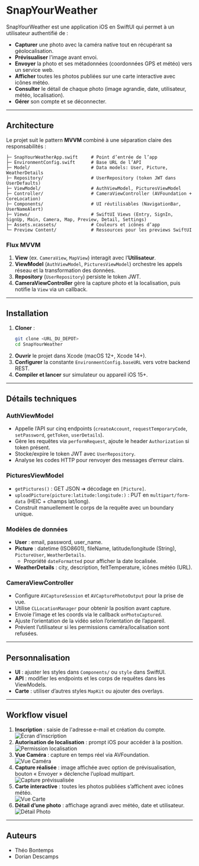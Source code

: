 # SnapYourWeather

SnapYourWeather est une application iOS en SwiftUI qui permet à un utilisateur authentifié de :

- **Capturer** une photo avec la caméra native tout en récupérant sa géolocalisation.
- **Prévisualiser** l’image avant envoi.
- **Envoyer** la photo et ses métadonnées (coordonnées GPS et météo) vers un service web.
- **Afficher** toutes les photos publiées sur une carte interactive avec icônes météo.
- **Consulter** le détail de chaque photo (image agrandie, date, utilisateur, météo, localisation).
- **Gérer** son compte et se déconnecter.

---

## Architecture

Le projet suit le pattern **MVVM** combiné à une séparation claire des responsabilités :

```
├─ SnapYourWeatherApp.swift     # Point d’entrée de l’app
├─ EnvironmentConfig.swift      # Base URL de l’API
├─ Model/                       # Data models: User, Picture, WeatherDetails
├─ Repository/                  # UserRepository (token JWT dans UserDefaults)
├─ ViewModel/                   # AuthViewModel, PicturesViewModel
├─ Controller/                  # CameraViewController (AVFoundation + CoreLocation)
├─ Components/                  # UI réutilisables (NavigationBar, UserNameAlert)
├─ Views/                       # SwiftUI Views (Entry, SignIn, SignUp, Main, Camera, Map, Preview, Detail, Settings)
├─ Assets.xcassets/             # Couleurs et icônes d’app
└─ Preview Content/             # Ressources pour les previews SwiftUI
```

### Flux MVVM

1. **View** (ex. `CameraView`, `MapView`) interagit avec l’**Utilisateur**.
2. **ViewModel** (`AuthViewModel`, `PicturesViewModel`) orchestre les appels réseau et la transformation des données.
3. **Repository** (`UserRepository`) persiste le token JWT.
4. **CameraViewController** gère la capture photo et la localisation, puis notifie la `View` via un callback.

---

## Installation

1. **Cloner** :
   ```bash
   git clone <URL_DU_DEPOT>
   cd SnapYourWeather
   ```
2. **Ouvrir** le projet dans Xcode (macOS 12+, Xcode 14+).
3. **Configurer** la constante `EnvironmentConfig.baseURL` vers votre backend REST.
4. **Compiler et lancer** sur simulateur ou appareil iOS 15+.

---

## Détails techniques

### AuthViewModel

- Appelle l’API sur cinq endpoints (`createAccount`, `requestTemporaryCode`, `setPassword`, `getToken`, `userDetails`).
- Gère les requêtes via `performRequest`, ajoute le header `Authorization` si token présent.
- Stocke/expire le token JWT avec `UserRepository`.
- Analyse les codes HTTP pour renvoyer des messages d’erreur clairs.

### PicturesViewModel

- `getPictures()` : GET JSON ➔ décodage en `[Picture]`.
- `uploadPicture(picture:latitude:longitude:)` : PUT en `multipart/form-data` (HEIC + champs lat/long).
- Construit manuellement le corps de la requête avec un boundary unique.

### Modèles de données

- **User** : email, password, user_name.
- **Picture** : datetime (ISO8601), fileName, latitude/longitude (String), `PictureUser`, `WeatherDetails`.
  - Propriété `dateFormatted` pour afficher la date localisée.
- **WeatherDetails** : city, description, feltTemperature, icônes météo (URL).

### CameraViewController

- Configure `AVCaptureSession` et `AVCapturePhotoOutput` pour la prise de vue.
- Utilise `CLLocationManager` pour obtenir la position avant capture.
- Envoie l’image et les coords via le callback `onPhotoCaptured`.
- Ajuste l’orientation de la vidéo selon l’orientation de l’appareil.
- Prévient l’utilisateur si les permissions caméra/localisation sont refusées.

---

## Personnalisation

- **UI** : ajuster les styles dans `Components/` ou `style` dans SwiftUI.
- **API** : modifier les endpoints et les corps de requêtes dans les ViewModels.
- **Carte** : utiliser d’autres styles `MapKit` ou ajouter des overlays.

---

## Workflow visuel

1. **Inscription** : saisie de l'adresse e-mail et création du compte.  
   ![Écran d’inscription](SnapYourWeather/screenshots/1.png)
2. **Autorisation de localisation** : prompt iOS pour accéder à la position.  
   ![Permission localisation](SnapYourWeather/screenshots/2.png)
3. **Vue Caméra** : capture en temps réel via AVFoundation.  
   ![Vue Caméra](SnapYourWeather/screenshots/3.jpg)
4. **Capture réalisée** : image affichée avec option de prévisualisation, bouton « Envoyer » déclenche l’upload multipart.  
   ![Capture prévisualisée](SnapYourWeather/screenshots/4.png)
5. **Carte interactive** : toutes les photos publiées s’affichent avec icônes météo.  
   ![Vue Carte](SnapYourWeather/screenshots/6.png)
6. **Détail d’une photo** : affichage agrandi avec météo, date et utilisateur.  
   ![Détail Photo](SnapYourWeather/screenshots/7.png)

---

## Auteurs

- Théo Bontemps
- Dorian Descamps
